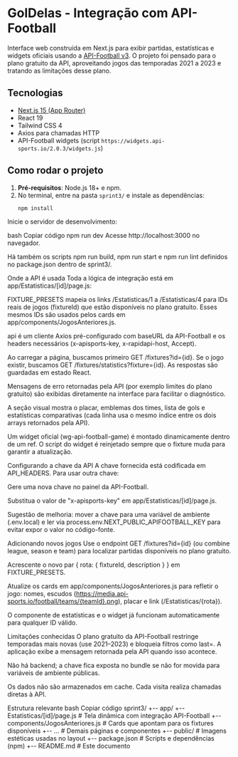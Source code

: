 # GolDelas - Integração com API-Football

Interface web construída em Next.js para exibir partidas, estatísticas e widgets oficiais usando a [API-Football v3](https://www.api-football.com/documentation-v3). O projeto foi pensado para o plano gratuito da API, aproveitando jogos das temporadas 2021 a 2023 e tratando as limitações desse plano.

## Tecnologias
- [Next.js 15 (App Router)](https://nextjs.org)
- React 19
- Tailwind CSS 4
- Axios para chamadas HTTP
- API-Football widgets (script `https://widgets.api-sports.io/2.0.3/widgets.js`)

## Como rodar o projeto
1. **Pré-requisitos**: Node.js 18+ e npm.
2. No terminal, entre na pasta `sprint3/` e instale as dependências:
   ```bash
   npm install
Inicie o servidor de desenvolvimento:

bash
Copiar código
npm run dev
Acesse http://localhost:3000 no navegador.

Há também os scripts npm run build, npm run start e npm run lint definidos no package.json dentro de sprint3/.

Onde a API é usada
Toda a lógica de integração está em app/Estatisticas/[id]/page.js:

FIXTURE_PRESETS mapeia os links /Estatisticas/1 a /Estatisticas/4 para IDs reais de jogos (fixtureId) que estão disponíveis no plano gratuito. Esses mesmos IDs são usados pelos cards em app/components/JogosAnteriores.js.

api é um cliente Axios pré-configurado com baseURL da API-Football e os headers necessários (x-apisports-key, x-rapidapi-host, Accept).

Ao carregar a página, buscamos primeiro GET /fixtures?id={id}. Se o jogo existir, buscamos GET /fixtures/statistics?fixture={id}. As respostas são guardadas em estado React.

Mensagens de erro retornadas pela API (por exemplo limites do plano gratuito) são exibidas diretamente na interface para facilitar o diagnóstico.

A seção visual mostra o placar, emblemas dos times, lista de gols e estatísticas comparativas (cada linha usa o mesmo índice entre os dois arrays retornados pela API).

Um widget oficial (wg-api-football-game) é montado dinamicamente dentro de um ref. O script do widget é reinjetado sempre que o fixture muda para garantir a atualização.

Configurando a chave da API
A chave fornecida está codificada em API_HEADERS. Para usar outra chave:

Gere uma nova chave no painel da API-Football.

Substitua o valor de "x-apisports-key" em app/Estatisticas/[id]/page.js.

Sugestão de melhoria: mover a chave para uma variável de ambiente (.env.local) e ler via process.env.NEXT_PUBLIC_APIFOOTBALL_KEY para evitar expor o valor no código-fonte.

Adicionando novos jogos
Use o endpoint GET /fixtures?id={id} (ou combine league, season e team) para localizar partidas disponíveis no plano gratuito.

Acrescente o novo par { rota: { fixtureId, description } } em FIXTURE_PRESETS.

Atualize os cards em app/components/JogosAnteriores.js para refletir o jogo: nomes, escudos (https://media.api-sports.io/football/teams/{teamId}.png), placar e link (/Estatisticas/{rota}).

O componente de estatísticas e o widget já funcionam automaticamente para qualquer ID válido.

Limitações conhecidas
O plano gratuito da API-Football restringe temporadas mais novas (use 2021–2023) e bloqueia filtros como last=. A aplicação exibe a mensagem retornada pela API quando isso acontece.

Não há backend; a chave fica exposta no bundle se não for movida para variáveis de ambiente públicas.

Os dados não são armazenados em cache. Cada visita realiza chamadas diretas à API.

Estrutura relevante
bash
Copiar código
sprint3/
+-- app/
    +-- Estatisticas/[id]/page.js   # Tela dinâmica com integração API-Football
    +-- components/JogosAnteriores.js # Cards que apontam para os fixtures disponíveis
    +-- ...                         # Demais páginas e componentes
+-- public/                         # Imagens estéticas usadas no layout
+-- package.json                    # Scripts e dependências (npm)
+-- README.md                       # Este documento
